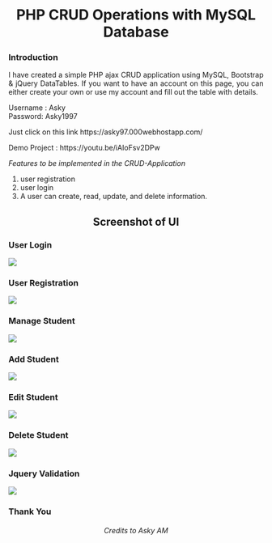 <h1 align="center">PHP CRUD Operations with MySQL Database</h1>

### Introduction

<p align="justify">I have created a simple PHP ajax CRUD application using MySQL, Bootstrap & jQuery DataTables. If you want to have an account on this page, you can either create your own or use my account and fill out the table with details.</p>

<p>Username : Asky </br>
Password: Asky1997 </p>

<p>Just click on this link 
https://asky97.000webhostapp.com/ </p>

<p>Demo Project : https://youtu.be/iAIoFsv2DPw</p>

*Features to be implemented in the CRUD-Application*

<ol>
  <li>user registration</li>
  <li>user login </li>
  <li>A user can create, read, update, and delete information. </li>
</ol>

<h2 align="center">Screenshot of UI</h2>

<h3>User Login</h3>
<img src="https://user-images.githubusercontent.com/89337309/191067345-a3e8bef1-ee24-4696-84fd-1bef01a4b6e9.PNG">

<h3>User Registration</h3>
<img src="https://user-images.githubusercontent.com/89337309/191067773-c8f74bfc-aa4b-4fa2-84a2-b49aab613527.PNG">

<h3>Manage Student</h3>
<img src="https://user-images.githubusercontent.com/89337309/191068425-475fa6b4-f6aa-4541-a42a-eb83316ba93a.PNG">

<h3>Add Student</h3>
<img src="https://user-images.githubusercontent.com/89337309/191070305-bcb556c7-03b2-4a6b-90fa-ea1535f51002.PNG">

<h3>Edit Student</h3>
<img src="https://user-images.githubusercontent.com/89337309/191070535-78fc531e-f09f-4ebe-b02f-8c329422ef6a.PNG">

<h3>Delete Student</h3>
<img src="https://user-images.githubusercontent.com/89337309/191070804-d1e0538d-9b6f-4916-a7ef-35c22937811a.PNG">

<h3>Jquery Validation</h3>
<img src="https://user-images.githubusercontent.com/89337309/191071297-effae155-f6ee-4bba-84e9-e46858c45b0f.PNG">


<h3>Thank You</h3>

<h6 align="center">Credits to Asky AM</h6>

